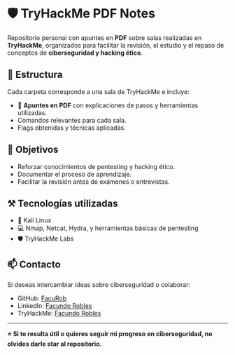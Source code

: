 # 🛡️ TryHackMe PDF Notes

Repositorio personal con apuntes en **PDF** sobre salas realizadas en **TryHackMe**, organizados para facilitar la revisión, el estudio y el repaso de conceptos de **ciberseguridad y hacking ético**.

## 📂 Estructura

Cada carpeta corresponde a una sala de TryHackMe e incluye:
- 📄 **Apuntes en PDF** con explicaciones de pasos y herramientas utilizadas.
- Comandos relevantes para cada sala.
- Flags obtenidas y técnicas aplicadas.

## 🚀 Objetivos

- Reforzar conocimientos de pentesting y hacking ético.
- Documentar el proceso de aprendizaje.
- Facilitar la revisión antes de exámenes o entrevistas.

## ⚒️ Tecnologías utilizadas

- 🐧 Kali Linux
- 💻 Nmap, Netcat, Hydra, y herramientas básicas de pentesting
- 🛡️ TryHackMe Labs

## 📫 Contacto

Si deseas intercambiar ideas sobre ciberseguridad o colaborar:
- GitHub: [FacuRob](https://github.com/FacuRob)
- LinkedIn: [Facundo Robles](https://www.linkedin.com/in/frobles-dev/)
- TryHackMe: [Facundo Robles](https://tryhackme.com/p/roblesfacundo7)

---

**⭐ Si te resulta útil o quieres seguir mi progreso en ciberseguridad, no olvides darle star al repositorio.**


